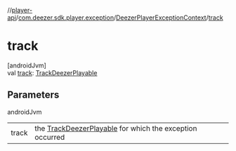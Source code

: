 //[player-api](../../../index.md)/[com.deezer.sdk.player.exception](../index.md)/[DeezerPlayerExceptionContext](index.md)/[track](track.md)

# track

[androidJvm]\
val [track](track.md): [TrackDeezerPlayable](../../com.deezer.sdk.player.model/-track-deezer-playable/index.md)

## Parameters

androidJvm

| | |
|---|---|
| track | the [TrackDeezerPlayable](../../com.deezer.sdk.player.model/-track-deezer-playable/index.md) for which the exception occurred |
